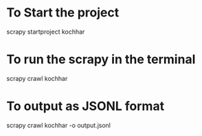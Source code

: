 # To Start the project 
scrapy startproject kochhar
# To run the scrapy in the terminal
scrapy crawl kochhar 
# To output as JSONL format 
scrapy crawl kochhar -o output.jsonl
